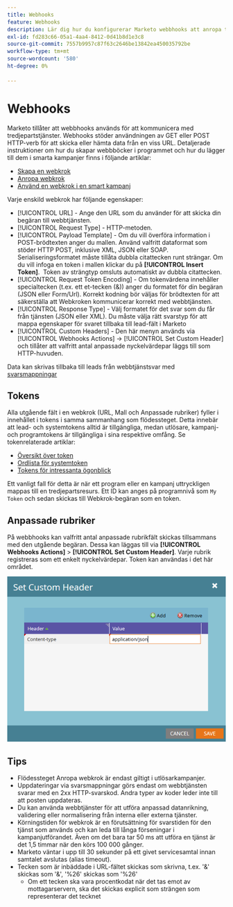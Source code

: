 ```yaml
---
title: Webhooks
feature: Webhooks
description: Lär dig hur du konfigurerar Marketo webbhooks att anropa tredjepartstjänster, anger nyttolastmallar, kodning, svarsmappningar, tokens, anpassade rubriker och tips.
exl-id: fd283c66-05a1-4aa4-8412-0d41b8d1e3c8
source-git-commit: 7557b9957c87f63c2646be13842ea450035792be
workflow-type: tm+mt
source-wordcount: '580'
ht-degree: 0%

---
```


# Webhooks

Marketo tillåter att webbhooks används för att kommunicera med tredjepartstjänster. Webhooks stöder användningen av GET eller POST HTTP-verb för att skicka eller hämta data från en viss URL. Detaljerade instruktioner om hur du skapar webbböcker i programmet och hur du lägger till dem i smarta kampanjer finns i följande artiklar:

- [Skapa en webkrok](https://experienceleague.adobe.com/sv/docs/marketo/using/product-docs/administration/additional-integrations/create-a-webhook)
- [Anropa webkrok](https://experienceleague.adobe.com/sv/docs/marketo/using/product-docs/core-marketo-concepts/smart-campaigns/flow-actions/call-webhook)
- [Använd en webkrok i en smart kampanj](https://experienceleague.adobe.com/sv/docs/marketo/using/product-docs/core-marketo-concepts/smart-campaigns/flow-actions/use-a-webhook-in-a-smart-campaign)

Varje enskild webkrok har följande egenskaper:

- [!UICONTROL URL] - Ange den URL som du använder för att skicka din begäran till webbtjänsten.
- [!UICONTROL Request Type] - HTTP-metoden.
- [!UICONTROL Payload Template] - Om du vill överföra information i POST-brödtexten anger du mallen. Använd valfritt dataformat som stöder HTTP POST, inklusive XML, JSON eller SOAP. Serialiseringsformatet måste tillåta dubbla citattecken runt strängar. Om du vill infoga en token i mallen klickar du på **[!UICONTROL Insert Token]**.  Token av strängtyp omsluts automatiskt av dubbla citattecken.
- [!UICONTROL Request Token Encoding] - Om tokenvärdena innehåller specialtecken (t.ex. ett et-tecken (&amp;)) anger du formatet för din begäran (JSON eller Form/Url). Korrekt kodning bör väljas för brödtexten för att säkerställa att Webkroken kommunicerar korrekt med webbtjänsten.
- [!UICONTROL Response Type] - Välj formatet för det svar som du får från tjänsten (JSON eller XML). Du måste välja rätt svarstyp för att mappa egenskaper för svaret tillbaka till lead-fält i Marketo
- [!UICONTROL Custom Headers] - Den här menyn används via [!UICONTROL Webhooks Actions] -> [!UICONTROL Set Custom Header] och tillåter att valfritt antal anpassade nyckelvärdepar läggs till som HTTP-huvuden.

Data kan skrivas tillbaka till leads från webbtjänstsvar med [svarsmappningar](response-mappings.md)

## Tokens

Alla utgående fält i en webkrok (URL, Mall och Anpassade rubriker) fyller i innehållet i tokens i samma sammanhang som flödessteget. Detta innebär att lead- och systemtokens alltid är tillgängliga, medan utlösare, kampanj- och programtokens är tillgängliga i sina respektive omfång. Se tokenrelaterade artiklar:

- [Översikt över token](https://experienceleague.adobe.com/sv/docs/marketo/using/product-docs/demand-generation/landing-pages/personalizing-landing-pages/tokens-overview)
- [Ordlista för systemtoken](https://experienceleague.adobe.com/sv/docs/marketo/using/product-docs/email-marketing/general/using-tokens/system-tokens-glossary)
- [Tokens för intressanta ögonblick](https://experienceleague.adobe.com/sv/docs/marketo/using/product-docs/marketo-sales-insight/msi-for-salesforce/features/tabs-in-the-msi-panel/interesting-moments/trigger-tokens-for-interesting-moments)

Ett vanligt fall för detta är när ett program eller en kampanj uttryckligen mappas till en tredjepartsresurs. Ett ID kan anges på programnivå som `My Token` och sedan skickas till Webkrok-begäran som en token.

## Anpassade rubriker

På webbhooks kan valfritt antal anpassade rubrikfält skickas tillsammans med den utgående begäran. Dessa kan läggas till via **[!UICONTROL Webhooks Actions]** > **[!UICONTROL Set Custom Header]**. Varje rubrik registreras som ett enkelt nyckelvärdepar. Token kan användas i det här området.

![Anpassade rubriker](assets/custom-headers.png)

## Tips

- Flödessteget Anropa webkrok är endast giltigt i utlösarkampanjer.
- Uppdateringar via svarsmappningar görs endast om webbtjänsten svarar med en 2xx HTTP-svarskod. Andra typer av koder leder inte till att posten uppdateras.
- Du kan använda webbtjänster för att utföra anpassad datanrikning, validering eller normalisering från interna eller externa tjänster.
- Körningstiden för webkrok är en förutsättning för svarstiden för den tjänst som används och kan leda till långa förseningar i kampanjutförandet. Även om det bara tar 50 ms att utföra en tjänst är det 1,5 timmar när den körs 100 000 gånger.
- Marketo väntar i upp till 30 sekunder på ett givet servicesamtal innan samtalet avslutas (alias timeout).
- Tecken som är inbäddade i URL-fältet skickas som skrivna, t.ex. &#39;&amp;&#39; skickas som &#39;&amp;&#39;, &#39;%26&#39; skickas som &#39;%26&#39;
   - Om ett tecken ska vara procentkodat när det tas emot av mottagarservern, ska det skickas explicit som strängen som representerar det tecknet
